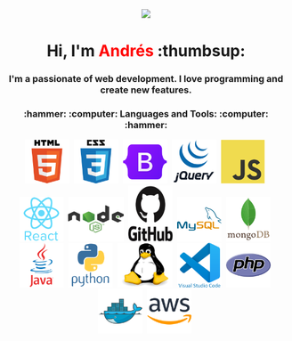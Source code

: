 <div id = "header" align="center">
    <img src="https://github.com/andresito87/Archivos-Sueltos/blob/master/imagen_robot.jpeg?raw=true" width="200"/>
    <h1 align ="center">Hi, I'm <span style="color: #ff0000">Andrés</span> :thumbsup:</h1>
    <h3 align ="center">I'm a passionate of web development. I love programming and create new features.</h3>
</div>
<div id="technologies" align="center">
    <h3> :hammer: :computer: Languages and Tools: :computer: :hammer: </h3>
    <img src="https://github.com/devicons/devicon/blob/master/icons/html5/html5-original-wordmark.svg" title="HTML5" alt="HTML5" width="80"
 height="80" />&nbsp;
    <img src="https://github.com/devicons/devicon/blob/master/icons/css3/css3-original-wordmark.svg" title="CSS3" alt="CSS3" width="80"
 height="80" />&nbsp;
    <img src="https://github.com/devicons/devicon/blob/master/icons/bootstrap/bootstrap-original.svg" title="Bootstrap" alt="Bootstrap" width="80"
 height="80" />&nbsp;
    <img src="https://github.com/devicons/devicon/blob/master/icons/jquery/jquery-original-wordmark.svg" title="JQuery" alt="JQuery" width="80"
 height="80" />&nbsp;
    <img src="https://github.com/devicons/devicon/blob/master/icons/javascript/javascript-original.svg" title="Javascript" alt="Javascript" width="80"
 height="80" />&nbsp;
    <img src="https://github.com/devicons/devicon/blob/master/icons/react/react-original-wordmark.svg" title="React" alt="React" width="80"
 height="80" />&nbsp;
    <img src="https://github.com/devicons/devicon/blob/master/icons/nodejs/nodejs-original-wordmark.svg" title="NodeJS" alt="NodeJS" width="100"
 height="80" />&nbsp;
    <img src="https://github.com/devicons/devicon/blob/master/icons/github/github-original-wordmark.svg" title="GitHub" alt="GitHub" width="80"
 height="100" />&nbsp;
    <img src="https://github.com/devicons/devicon/blob/master/icons/mysql/mysql-original-wordmark.svg" title="MySQL" alt="MySQL" width="80"
 height="80" />&nbsp;
    <img src="https://github.com/devicons/devicon/blob/master/icons/mongodb/mongodb-original-wordmark.svg" title="MongoDB" alt="MongoDB" width="80"
 height="80" />&nbsp;
    <img src="https://github.com/devicons/devicon/blob/master/icons/java/java-original-wordmark.svg" title="Java" alt="Java" width="80"
 height="80" />&nbsp;
    <img src="https://github.com/devicons/devicon/blob/master/icons/python/python-original-wordmark.svg" title="Python" alt="Python" width="80"
 height="80" />&nbsp;
    <img src="https://github.com/devicons/devicon/blob/master/icons/linux/linux-original.svg" title="Linux" alt="Linux" width="100"
 height="80" />&nbsp;
    <img src="https://github.com/devicons/devicon/blob/master/icons/vscode/vscode-original-wordmark.svg" title="VSCode" alt="VSCode" width="80"
 height="80" />&nbsp;
    <img src="https://github.com/devicons/devicon/blob/master/icons/php/php-original.svg" title="PHP" alt="VSCode" width="80"
 height="80" />&nbsp;
    <img src="https://github.com/devicons/devicon/blob/master/icons/docker/docker-original.svg" title="Docker" alt="VSCode" width="80"
 height="80" />&nbsp;
    <img src="https://github.com/devicons/devicon/blob/master/icons/amazonwebservices/amazonwebservices-original-wordmark.svg" title="AWS" alt="VSCode" width="80"
 height="80" />&nbsp;
</div>
